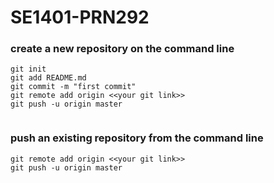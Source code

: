 # SE1401-PRN292

###  create a new repository on the command line



```
git init
git add README.md
git commit -m "first commit"
git remote add origin <<your git link>>
git push -u origin master
                
```

### push an existing repository from the command line



```
git remote add origin <<your git link>>
git push -u origin master
```

